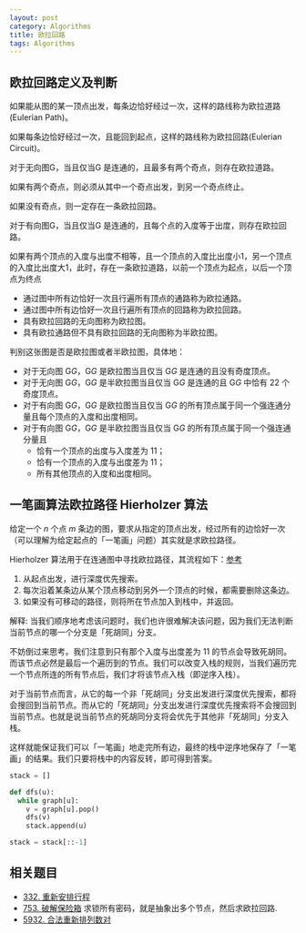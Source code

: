 ```yaml
---
layout: post
category: Algorithms
title: 欧拉回路
tags: Algorithms
---
```


## 欧拉回路定义及判断
如果能从图的某一顶点出发，每条边恰好经过一次，这样的路线称为欧拉道路(Eulerian Path)。

如果每条边恰好经过一次，且能回到起点，这样的路线称为欧拉回路(Eulerian Circuit)。

对于无向图G，当且仅当G 是连通的，且最多有两个奇点，则存在欧拉道路。

如果有两个奇点，则必须从其中一个奇点出发，到另一个奇点终止。

如果没有奇点，则一定存在一条欧拉回路。

对于有向图G，当且仅当G 是连通的，且每个点的入度等于出度，则存在欧拉回路。

如果有两个顶点的入度与出度不相等，且一个顶点的入度比出度小1，另一个顶点的入度比出度大1，此时，存在一条欧拉道路，以前一个顶点为起点，以后一个顶点为终点

- 通过图中所有边恰好一次且行遍所有顶点的通路称为欧拉通路。
- 通过图中所有边恰好一次且行遍所有顶点的回路称为欧拉回路。
- 具有欧拉回路的无向图称为欧拉图。
- 具有欧拉通路但不具有欧拉回路的无向图称为半欧拉图。



判别这张图是否是欧拉图或者半欧拉图，具体地：

- 对于无向图 G*G*，G*G* 是欧拉图当且仅当 G*G* 是连通的且没有奇度顶点。
- 对于无向图 G*G*，G*G* 是半欧拉图当且仅当 G*G* 是连通的且 G*G* 中恰有 22 个奇度顶点。
- 对于有向图 G*G*，G*G* 是欧拉图当且仅当 G*G* 的所有顶点属于同一个强连通分量且每个顶点的入度和出度相同。
- 对于有向图 G*G*，G*G* 是半欧拉图当且仅当 G*G* 的所有顶点属于同一个强连通分量且
  - 恰有一个顶点的出度与入度差为 11；
  - 恰有一个顶点的入度与出度差为 11；
  - 所有其他顶点的入度和出度相同。

## 一笔画算法欧拉路径 Hierholzer 算法

给定一个 *n* 个点 *m* 条边的图，要求从指定的顶点出发，经过所有的边恰好一次（可以理解为给定起点的「一笔画」问题）其实就是求欧拉路径。



Hierholzer 算法用于在连通图中寻找欧拉路径，其流程如下：[参考](https://leetcode-cn.com/problems/reconstruct-itinerary/solution/zhong-xin-an-pai-xing-cheng-by-leetcode-solution/)

1. 从起点出发，进行深度优先搜索。
2. 每次沿着某条边从某个顶点移动到另外一个顶点的时候，都需要删除这条边。
3. 如果没有可移动的路径，则将所在节点加入到栈中，并返回。

解释: 当我们顺序地考虑该问题时，我们也许很难解决该问题，因为我们无法判断当前节点的哪一个分支是「死胡同」分支。

不妨倒过来思考。我们注意到只有那个入度与出度差为 11 的节点会导致死胡同。而该节点必然是最后一个遍历到的节点。我们可以改变入栈的规则，当我们遍历完一个节点所连的所有节点后，我们才将该节点入栈（即逆序入栈）。

对于当前节点而言，从它的每一个非「死胡同」分支出发进行深度优先搜索，都将会搜回到当前节点。而从它的「死胡同」分支出发进行深度优先搜索将不会搜回到当前节点。也就是说当前节点的死胡同分支将会优先于其他非「死胡同」分支入栈。

这样就能保证我们可以「一笔画」地走完所有边，最终的栈中逆序地保存了「一笔画」的结果。我们只要将栈中的内容反转，即可得到答案。


```python
stack = []

def dfs(u):
  while graph[u]:
    v = graph[u].pop()
    dfs(v)
    stack.append(u)

stack = stack[::-1]
```



## 相关题目

- [332. 重新安排行程](https://leetcode-cn.com/problems/reconstruct-itinerary/)
- [753. 破解保险箱](https://leetcode-cn.com/problems/cracking-the-safe/) 求锁所有密码，就是抽象出多个节点，然后求欧拉回路.
- [5932. 合法重新排列数对](https://leetcode-cn.com/problems/valid-arrangement-of-pairs/)

